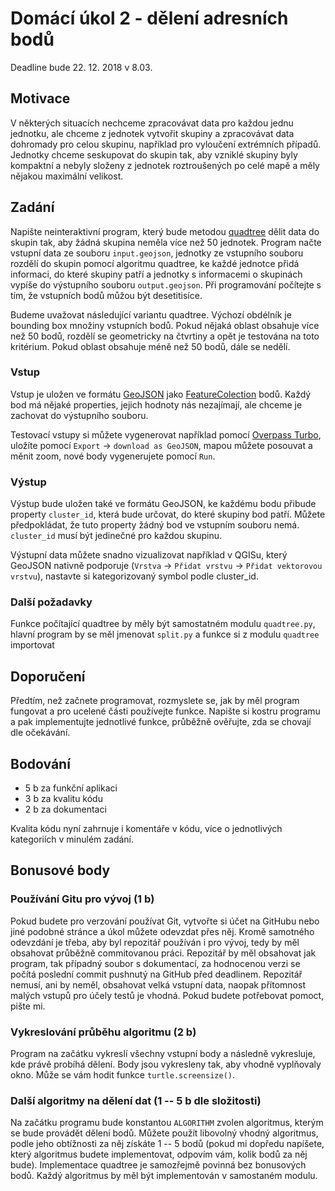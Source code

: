 # Domácí úkol 2 - dělení adresních bodů

Deadline bude 22. 12. 2018 v 8.03.

## Motivace

V některých situacích nechceme zpracovávat data pro každou jednu jednotku, ale
chceme z jednotek vytvořit skupiny a zpracovávat data dohromady pro celou
skupinu, například pro vyloučení extrémních případů. Jednotky chceme seskupovat
do skupin tak, aby vzniklé skupiny byly kompaktní a nebyly složeny z jednotek
roztroušených po celé mapě a měly nějakou maximální velikost.

## Zadání

Napište neinteraktivní program, který bude metodou [quadtree][1] dělit data do skupin
tak, aby žádná skupina neměla více než 50 jednotek. Program načte vstupní data
ze souboru `input.geojson`, jednotky ze vstupního souboru rozdělí do
skupin pomocí algoritmu quadtree, ke každé jednotce přidá informaci, do které
skupiny patří a jednotky s informacemi o skupinách vypíše do výstupního souboru
`output.geojson`.
Při programování počítejte s tím, že vstupních bodů můžou být desetitisíce.

Budeme uvažovat následující variantu quadtree. Výchozí obdélník je bounding box
množiny vstupních bodů. Pokud nějaká oblast obsahuje více než 50 bodů, rozdělí
se geometricky na čtvrtiny a opět je testována na toto kritérium. Pokud oblast obsahuje méně
než 50 bodů, dále se nedělí.  

### Vstup

Vstup je uložen ve formátu [GeoJSON][2] jako [FeatureColection][3] bodů. Každý bod má
nějaké properties, jejich hodnoty nás nezajímají, ale chceme je zachovat do
výstupního souboru.

Testovací vstupy si můžete vygenerovat například pomocí [Overpass Turbo][4],
uložíte pomocí `Export` -> `download as GeoJSON`, mapou můžete posouvat a měnit
zoom, nové body vygenerujete pomocí `Run`.

### Výstup

Výstup bude uložen také ve formátu GeoJSON, ke každému bodu přibude property
`cluster_id`, která bude určovat, do které skupiny bod patří. Můžete
předpokládat, že tuto property žádný bod ve vstupním souboru nemá. `cluster_id`
musí být jedinečné pro každou skupinu.

Výstupní data můžete snadno vizualizovat například v QGISu, který GeoJSON
nativně podporuje (`Vrstva` -> `Přidat vrstvu` -> `Přidat vektorovou vrstvu`), nastavte si
kategorizovaný symbol podle cluster_id.

### Další požadavky

Funkce počítající quadtree by měly být samostatném modulu `quadtree.py`, hlavní
program by se měl jmenovat `split.py` a funkce si z modulu `quadtree` importovat 

## Doporučení
Předtím, než začnete programovat, rozmyslete se, jak by měl program fungovat a
pro ucelené části používejte funkce. Napište si kostru programu a pak
implementujte jednotlivé funkce, průběžně ověřujte, zda se chovají dle
očekávání.

## Bodování
  * 5 b za funkční aplikaci
  * 3 b za kvalitu kódu
  * 2 b za dokumentaci

Kvalita kódu nyní zahrnuje i komentáře v kódu, více o jednotlivých kategoriích v
minulém zadání.

## Bonusové body

### Používání Gitu pro vývoj (1 b)
Pokud budete pro verzování používat Git, vytvořte si účet na GitHubu nebo jiné
podobné stránce a úkol můžete odevzdat přes něj. Kromě samotného odevzdání je
třeba, aby byl repozitář používán i pro vývoj, tedy by měl obsahovat průběžně
commitovanou práci. Repozitář by měl obsahovat jak program, tak případný soubor
s dokumentací, za hodnocenou verzi se počítá poslední commit pushnutý na GitHub
před deadlinem. Repozitář nemusí, ani by neměl, obsahovat velká vstupní data,
naopak přítomnost malých vstupů pro účely testů je vhodná. Pokud budete potřebovat pomoct,
pište mi.

### Vykreslování průběhu algoritmu (2 b)
Program na začátku vykreslí všechny vstupní body a následně vykresluje, kde
právě probíhá dělení. Body jsou vykresleny tak, aby vhodně vyplňovaly okno. Může
se vám hodit funkce `turtle.screensize()`.

### Další algoritmy na dělení dat (1 -- 5 b dle složitosti)
Na začátku programu bude konstantou `ALGORITHM` zvolen algoritmus, kterým se
bude provádět dělení bodů. Můžete použít libovolný vhodný algoritmus, podle jeho
obtížnosti za něj získáte 1 -- 5 bodů (pokud mi dopředu napíšete, který
algoritmus budete implementovat, odpovím vám, kolik bodů za něj bude).
Implementace quadtree je samozřejmě povinná bez bonusových bodů. Každý
algoritmus by měl být implementován v samostaném modulu.


[1]: https://en.wikipedia.org/wiki/Quadtree
[2]: https://tools.ietf.org/html/rfc7946
[3]: https://tools.ietf.org/html/rfc7946#section-3.3
[4]: https://overpass-turbo.eu/s/E9v
